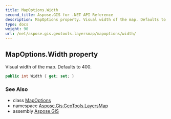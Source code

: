 ```yaml
---
title: MapOptions.Width
second_title: Aspose.GIS for .NET API Reference
description: MapOptions property. Visual width of the map. Defaults to 400
type: docs
weight: 90
url: /net/aspose.gis.geotools.layersmap/mapoptions/width/
---
```

## MapOptions.Width property

Visual width of the map. Defaults to 400.

```csharp
public int Width { get; set; }
```

### See Also

* class [MapOptions](../)
* namespace [Aspose.Gis.GeoTools.LayersMap](../../mapoptions/)
* assembly [Aspose.GIS](../../../)


